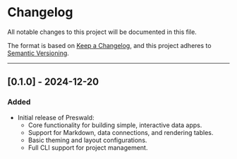 # **Changelog**

All notable changes to this project will be documented in this file.

The format is based on [Keep a Changelog](https://keepachangelog.com/), and this project adheres to [Semantic Versioning](https://semver.org/spec/v2.0.0.html).

---

## [0.1.0] - 2024-12-20

### Added

- Initial release of Preswald:
  - Core functionality for building simple, interactive data apps.
  - Support for Markdown, data connections, and rendering tables.
  - Basic theming and layout configurations.
  - Full CLI support for project management.